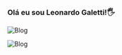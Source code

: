 ### Olá eu sou Leonardo Galetti!🖐️

![Blog](https://img.shields.io/website?label=https://leocv.netlify.app&style=for-the-badge&url=https://leocv.netlify.app/)

![Blog](https://img.shields.io/website?label=https://leocv.netlify.app&style=for-the-badge&url=https://leocv.netlify.app/)


